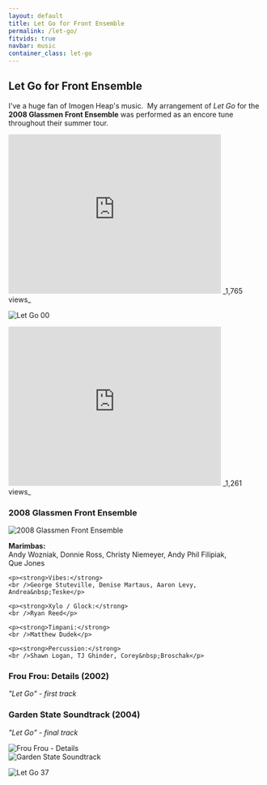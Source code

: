 ```yaml
---
layout: default
title: Let Go for Front Ensemble
permalink: /let-go/
fitvids: true
navbar: music
container_class: let-go
---
```

## Let Go for Front&nbsp;Ensemble
<div class="lead">
    <p>
        I've a huge fan of Imogen Heap's music.&nbsp; My arrangement of <em>Let Go</em> for
        the <strong>2008 Glassmen Front&nbsp;Ensemble</strong> was performed as an encore tune
        throughout their summer&nbsp;tour.
    </p>
</div>

<iframe width="420" height="315" src="https://www.youtube.com/embed/POQTj_0n1So"
    frameborder="0" allowfullscreen>
</iframe>
_1,765 views_

![Let Go 00](../assets/let-go/frou-frou-let-go-00.png)

<iframe width="420" height="315" src="https://www.youtube.com/embed/jj4roqr0Zok"
    frameborder="0" allowfullscreen>
</iframe>
_1,261 views_

<br>

### 2008 Glassmen Front Ensemble
![2008 Glassmen Front Ensemble](../assets/img/glassmen-pit-2008.jpg)

<!-- #TODO: convert to semantic and styled markup -->
<!-- bulleted list? -->
<div class="members">
    <p><strong>Marimbas:</strong>
    <br />Andy Wozniak, Donnie Ross, Christy Niemeyer, Andy Phil Filipiak, Que&nbsp;Jones</p>

    <p><strong>Vibes:</strong>
    <br />George Stuteville, Denise Martaus, Aaron Levy, Andrea&nbsp;Teske</p>

    <p><strong>Xylo / Glock:</strong>
    <br />Ryan Reed</p>

    <p><strong>Timpani:</strong>
    <br />Matthew Dudek</p>

    <p><strong>Percussion:</strong>
    <br />Shawn Logan, TJ Ghinder, Corey&nbsp;Broschak</p>
<div>

<div class="row">
    <div class="col-xs-6">
        <h3>Frou Frou: Details&nbsp;(2002)</h3>
        <p><em>"Let Go" - first track</em></p>
    </div>
    <div class="col-xs-6">
        <h3>Garden State Soundtrack&nbsp;(2004)</h3>
        <p><em>"Let Go" - final track</em></p>
    </div>
</div>
<div class="row">
    <div class="col-xs-6">
        <img src="../assets/let-go/frou-frou300.jpg" alt="Frou Frou - Details">
    </div>
    <div class="col-xs-6">
        <img src="../assets/let-go/garden-state300.jpg" alt="Garden State Soundtrack">
    </div>
</div>

<p><img src="../assets/let-go/frou-frou-let-go-37.png" alt="Let Go 37" /></p>

<!-- #TODO: display number of video views -->
<!-- fetch via YouTube API and generate dynamically via JavaScript -->

<!-- #IDEA: order of two videos? alternate / random? -->
